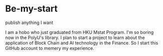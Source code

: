 # Be-my-start
publish anything I want 

I am a hobo who just graduated from HKU Mstat Program. I'm so boring now in the PolyU's library. I plan to start a project to learn about the application of Block Chain and AI technology in the Finance. So I start this GitHub account to memery my experience.
